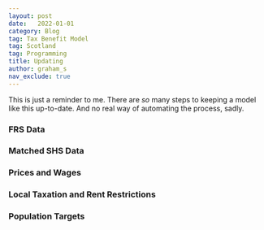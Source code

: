 ```yaml
---
layout: post
date:   2022-01-01
category: Blog
tag: Tax Benefit Model
tag: Scotland
tag: Programming
title: Updating
author: graham_s
nav_exclude: true
---
```

This is just a reminder to me. There are *so* many steps to
keeping a model like this up-to-date. And no real way of automating the process, sadly.

<!--more-->

### FRS Data

### Matched SHS Data

### Prices and Wages

### Local Taxation and Rent Restrictions

### Population Targets


